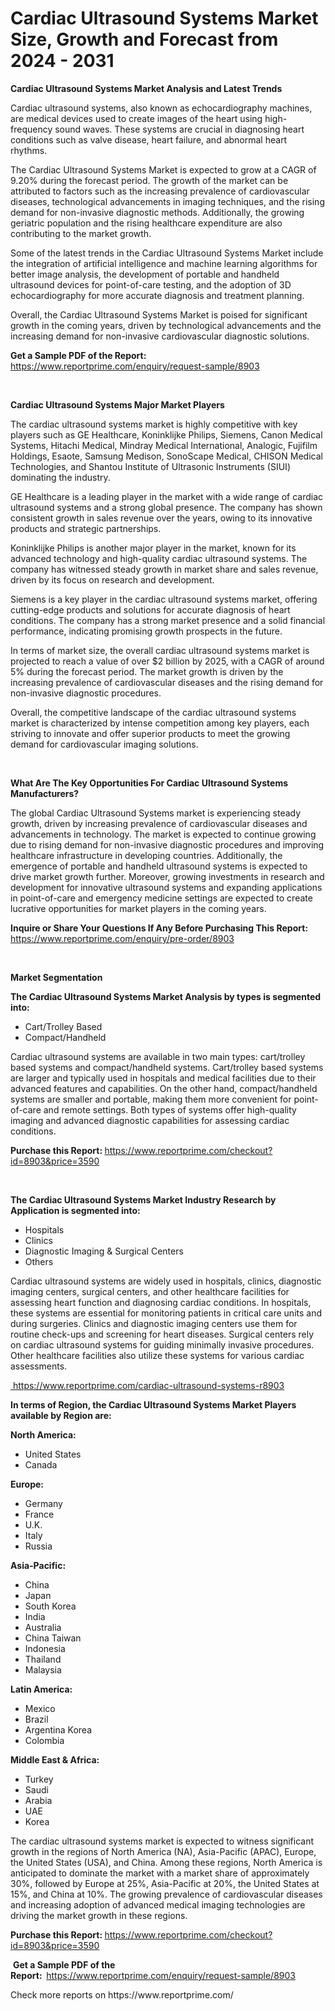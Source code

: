 <p><h1>Cardiac Ultrasound Systems Market Size, Growth and Forecast from 2024 - 2031</h1></p><p><strong>Cardiac Ultrasound Systems Market Analysis and Latest Trends</strong></p>
<p><p>Cardiac ultrasound systems, also known as echocardiography machines, are medical devices used to create images of the heart using high-frequency sound waves. These systems are crucial in diagnosing heart conditions such as valve disease, heart failure, and abnormal heart rhythms.</p><p>The Cardiac Ultrasound Systems Market is expected to grow at a CAGR of 9.20% during the forecast period. The growth of the market can be attributed to factors such as the increasing prevalence of cardiovascular diseases, technological advancements in imaging techniques, and the rising demand for non-invasive diagnostic methods. Additionally, the growing geriatric population and the rising healthcare expenditure are also contributing to the market growth.</p><p>Some of the latest trends in the Cardiac Ultrasound Systems Market include the integration of artificial intelligence and machine learning algorithms for better image analysis, the development of portable and handheld ultrasound devices for point-of-care testing, and the adoption of 3D echocardiography for more accurate diagnosis and treatment planning.</p><p>Overall, the Cardiac Ultrasound Systems Market is poised for significant growth in the coming years, driven by technological advancements and the increasing demand for non-invasive cardiovascular diagnostic solutions.</p></p>
<p><strong>Get a Sample PDF of the Report:&nbsp;</strong> <a href="https://www.reportprime.com/enquiry/request-sample/8903">https://www.reportprime.com/enquiry/request-sample/8903</a></p>
<p>&nbsp;</p>
<p><strong>Cardiac Ultrasound Systems Major Market Players</strong></p>
<p><p>The cardiac ultrasound systems market is highly competitive with key players such as GE Healthcare, Koninklijke Philips, Siemens, Canon Medical Systems, Hitachi Medical, Mindray Medical International, Analogic, Fujifilm Holdings, Esaote, Samsung Medison, SonoScape Medical, CHISON Medical Technologies, and Shantou Institute of Ultrasonic Instruments (SIUI) dominating the industry.</p><p>GE Healthcare is a leading player in the market with a wide range of cardiac ultrasound systems and a strong global presence. The company has shown consistent growth in sales revenue over the years, owing to its innovative products and strategic partnerships.</p><p>Koninklijke Philips is another major player in the market, known for its advanced technology and high-quality cardiac ultrasound systems. The company has witnessed steady growth in market share and sales revenue, driven by its focus on research and development.</p><p>Siemens is a key player in the cardiac ultrasound systems market, offering cutting-edge products and solutions for accurate diagnosis of heart conditions. The company has a strong market presence and a solid financial performance, indicating promising growth prospects in the future.</p><p>In terms of market size, the overall cardiac ultrasound systems market is projected to reach a value of over $2 billion by 2025, with a CAGR of around 5% during the forecast period. The market growth is driven by the increasing prevalence of cardiovascular diseases and the rising demand for non-invasive diagnostic procedures.</p><p>Overall, the competitive landscape of the cardiac ultrasound systems market is characterized by intense competition among key players, each striving to innovate and offer superior products to meet the growing demand for cardiovascular imaging solutions.</p></p>
<p>&nbsp;</p>
<p><strong>What Are The Key Opportunities For Cardiac Ultrasound Systems Manufacturers?</strong></p>
<p><p>The global Cardiac Ultrasound Systems market is experiencing steady growth, driven by increasing prevalence of cardiovascular diseases and advancements in technology. The market is expected to continue growing due to rising demand for non-invasive diagnostic procedures and improving healthcare infrastructure in developing countries. Additionally, the emergence of portable and handheld ultrasound systems is expected to drive market growth further. Moreover, growing investments in research and development for innovative ultrasound systems and expanding applications in point-of-care and emergency medicine settings are expected to create lucrative opportunities for market players in the coming years.</p></p>
<p><strong>Inquire or Share Your Questions If Any Before Purchasing This Report:</strong> <a href="https://www.reportprime.com/enquiry/pre-order/8903">https://www.reportprime.com/enquiry/pre-order/8903</a></p>
<p>&nbsp;</p>
<p><strong>Market Segmentation</strong></p>
<p><strong>The Cardiac Ultrasound Systems Market Analysis by types is segmented into:</strong></p>
<p><ul><li>Cart/Trolley Based</li><li>Compact/Handheld</li></ul></p>
<p><p>Cardiac ultrasound systems are available in two main types: cart/trolley based systems and compact/handheld systems. Cart/trolley based systems are larger and typically used in hospitals and medical facilities due to their advanced features and capabilities. On the other hand, compact/handheld systems are smaller and portable, making them more convenient for point-of-care and remote settings. Both types of systems offer high-quality imaging and advanced diagnostic capabilities for assessing cardiac conditions.</p></p>
<p><strong>Purchase this Report:&nbsp;</strong><a href="https://www.reportprime.com/checkout?id=8903&price=3590">https://www.reportprime.com/checkout?id=8903&price=3590</a></p>
<p>&nbsp;</p>
<p><strong>The Cardiac Ultrasound Systems Market Industry Research by Application is segmented into:</strong></p>
<p><ul><li>Hospitals</li><li>Clinics</li><li>Diagnostic Imaging & Surgical Centers</li><li>Others</li></ul></p>
<p><p>Cardiac ultrasound systems are widely used in hospitals, clinics, diagnostic imaging centers, surgical centers, and other healthcare facilities for assessing heart function and diagnosing cardiac conditions. In hospitals, these systems are essential for monitoring patients in critical care units and during surgeries. Clinics and diagnostic imaging centers use them for routine check-ups and screening for heart diseases. Surgical centers rely on cardiac ultrasound systems for guiding minimally invasive procedures. Other healthcare facilities also utilize these systems for various cardiac assessments.</p></p>
<p><a href="https://www.reportprime.com/cardiac-ultrasound-systems-r8903">&nbsp;https://www.reportprime.com/cardiac-ultrasound-systems-r8903</a></p>
<p><strong>In terms of Region, the Cardiac Ultrasound Systems Market Players available by Region are:</strong></p>
<p>
    <p> <strong> North America: </strong>
        <ul>
            <li>United States</li>
            <li>Canada</li>
        </ul>
        </p> 
    <p> <strong> Europe: </strong>
        <ul>
            <li>Germany</li>
            <li>France</li>
            <li>U.K.</li>
            <li>Italy</li>
            <li>Russia</li>
        </ul>
        </p> 
    <p> <strong> Asia-Pacific: </strong>
        <ul>
            <li>China</li>
            <li>Japan</li>
            <li>South Korea</li>
            <li>India</li>
            <li>Australia</li>
            <li>China Taiwan</li>
            <li>Indonesia</li>
            <li>Thailand</li>
            <li>Malaysia</li>
        </ul>
        </p> 
    <p> <strong> Latin America: </strong>
        <ul>
            <li>Mexico</li>
            <li>Brazil</li>
            <li>Argentina Korea</li>
            <li>Colombia</li>
        </ul>
        </p> 
    <p> <strong> Middle East & Africa: </strong>
        <ul>
            <li>Turkey</li>
            <li>Saudi</li>
            <li>Arabia</li>
            <li>UAE</li>
            <li>Korea</li>
        </ul>
    </p>
    </p>
<p><p>The cardiac ultrasound systems market is expected to witness significant growth in the regions of North America (NA), Asia-Pacific (APAC), Europe, the United States (USA), and China. Among these regions, North America is anticipated to dominate the market with a market share of approximately 30%, followed by Europe at 25%, Asia-Pacific at 20%, the United States at 15%, and China at 10%. The growing prevalence of cardiovascular diseases and increasing adoption of advanced medical imaging technologies are driving the market growth in these regions.</p></p>
<p><strong>Purchase this Report: </strong><a href="https://www.reportprime.com/checkout?id=8903&price=3590">https://www.reportprime.com/checkout?id=8903&price=3590</a></p>
<p>&nbsp;<strong>Get a Sample PDF of the Report:&nbsp;&nbsp;</strong><a href="https://www.reportprime.com/enquiry/request-sample/8903">https://www.reportprime.com/enquiry/request-sample/8903</a></p>
<p><strong></strong></p>
<p>Check more reports on https://www.reportprime.com/</p>